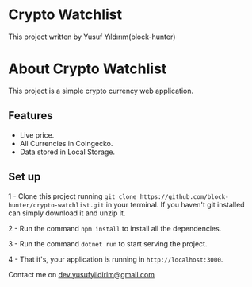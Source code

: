 # Crypto Watchlist 


This project written by Yusuf Yıldırım(block-hunter)


# About Crypto Watchlist

This project is a simple crypto currency web application.

## Features

- Live price.
- All Currencies in Coingecko.
- Data stored in Local Storage.

## Set up

1 - Clone this project running `git clone https://github.com/block-hunter/crypto-watchlist.git` in your terminal. If you haven't git installed can simply download it and unzip it.

2 -  Run the command `npm install` to install all the dependencies.

3 - Run the command `dotnet run` to start serving the project.

4 - That it's, your application is running in `http://localhost:3000`.



Contact me on dev.yusufyildirim@gmail.com 
